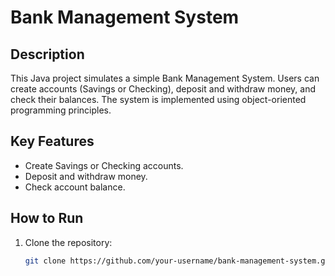 # Bank Management System

## Description
This Java project simulates a simple Bank Management System. Users can create accounts (Savings or Checking), deposit and withdraw money, and check their balances. The system is implemented using object-oriented programming principles.

## Key Features
- Create Savings or Checking accounts.
- Deposit and withdraw money.
- Check account balance.

## How to Run
1. Clone the repository:
   ```bash
   git clone https://github.com/your-username/bank-management-system.git
